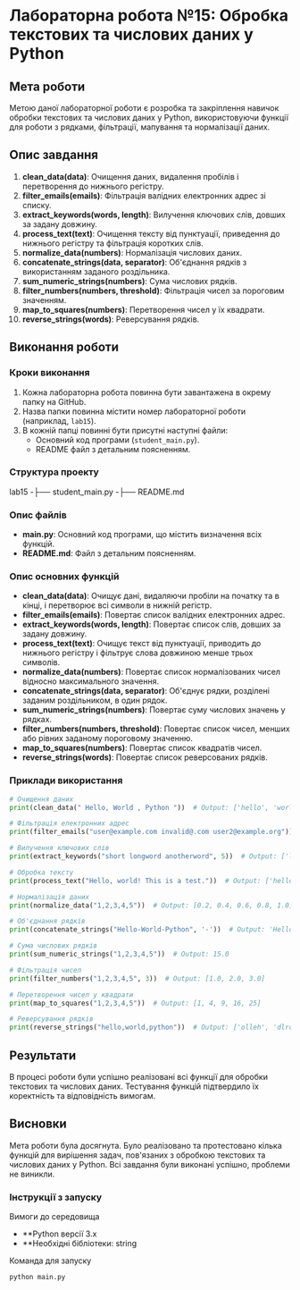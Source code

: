 # Лабораторна робота №15: Обробка текстових та числових даних у Python

## Мета роботи
Метою даної лабораторної роботи є розробка та закріплення навичок обробки текстових та числових даних у Python, використовуючи функції для роботи з рядками, фільтрації, мапування та нормалізації даних.

## Опис завдання
1. **clean_data(data)**: Очищення даних, видалення пробілів і перетворення до нижнього регістру.
2. **filter_emails(emails)**: Фільтрація валідних електронних адрес зі списку.
3. **extract_keywords(words, length)**: Вилучення ключових слів, довших за задану довжину.
4. **process_text(text)**: Очищення тексту від пунктуації, приведення до нижнього регістру та фільтрація коротких слів.
5. **normalize_data(numbers)**: Нормалізація числових даних.
6. **concatenate_strings(data, separator)**: Об'єднання рядків з використанням заданого роздільника.
7. **sum_numeric_strings(numbers)**: Сума числових рядків.
8. **filter_numbers(numbers, threshold)**: Фільтрація чисел за пороговим значенням.
9. **map_to_squares(numbers)**: Перетворення чисел у їх квадрати.
10. **reverse_strings(words)**: Реверсування рядків.

## Виконання роботи
### Кроки виконання
1. Кожна лабораторна робота повинна бути завантажена в окрему папку на GitHub.
2. Назва папки повинна містити номер лабораторної роботи (наприклад, `lab15`).
3. В кожній папці повинні бути присутні наступні файли:
   - Основний код програми (`student_main.py`).
   - README файл з детальним поясненням.

### Структура проекту
lab15
-├── student_main.py
-├── README.md

### Опис файлів
- **main.py**: Основний код програми, що містить визначення всіх функцій.
- **README.md**: Файл з детальним поясненням.

### Опис основних функцій
- **clean_data(data)**: Очищує дані, видаляючи пробіли на початку та в кінці, і перетворює всі символи в нижній регістр.
- **filter_emails(emails)**: Повертає список валідних електронних адрес.
- **extract_keywords(words, length)**: Повертає список слів, довших за задану довжину.
- **process_text(text)**: Очищує текст від пунктуації, приводить до нижнього регістру і фільтрує слова довжиною менше трьох символів.
- **normalize_data(numbers)**: Повертає список нормалізованих чисел відносно максимального значення.
- **concatenate_strings(data, separator)**: Об'єднує рядки, розділені заданим роздільником, в один рядок.
- **sum_numeric_strings(numbers)**: Повертає суму числових значень у рядках.
- **filter_numbers(numbers, threshold)**: Повертає список чисел, менших або рівних заданому пороговому значенню.
- **map_to_squares(numbers)**: Повертає список квадратів чисел.
- **reverse_strings(words)**: Повертає список реверсованих рядків.

### Приклади використання
```python
# Очищення даних
print(clean_data(" Hello, World , Python "))  # Output: ['hello', 'world', 'python']

# Фільтрація електронних адрес
print(filter_emails("user@example.com invalid@.com user2@example.org"))  # Output: ['user@example.com', 'user2@example.org']

# Вилучення ключових слів
print(extract_keywords("short longword anotherword", 5))  # Output: ['longword', 'anotherword']

# Обробка тексту
print(process_text("Hello, world! This is a test."))  # Output: ['hello', 'world', 'this', 'test']

# Нормалізація даних
print(normalize_data("1,2,3,4,5"))  # Output: [0.2, 0.4, 0.6, 0.8, 1.0]

# Об'єднання рядків
print(concatenate_strings("Hello-World-Python", '-'))  # Output: 'HelloWorldPython'

# Сума числових рядків
print(sum_numeric_strings("1,2,3,4,5"))  # Output: 15.0

# Фільтрація чисел
print(filter_numbers("1,2,3,4,5", 3))  # Output: [1.0, 2.0, 3.0]

# Перетворення чисел у квадрати
print(map_to_squares("1,2,3,4,5"))  # Output: [1, 4, 9, 16, 25]

# Реверсування рядків
print(reverse_strings("hello,world,python"))  # Output: ['olleh', 'dlrow', 'nohtyp']
```

## Результати
В процесі роботи були успішно реалізовані всі функції для обробки текстових та числових даних. Тестування функцій підтвердило їх коректність та відповідність вимогам.

## Висновки
Мета роботи була досягнута. Було реалізовано та протестовано кілька функцій для вирішення задач, пов'язаних з обробкою текстових та числових даних у Python. Всі завдання були виконані успішно, проблеми не виникли.

### Інструкції з запуску

Вимоги до середовища
- **Python версії 3.x
- **Необхідні бібліотеки: string

Команда для запуску
```
python main.py
```
